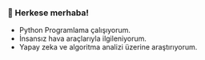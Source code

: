 ### 👋 Herkese merhaba! 

- Python Programlama çalışıyorum.
- İnsansız hava araçlarıyla ilgileniyorum.
- Yapay zeka ve algoritma analizi üzerine araştırıyorum.
